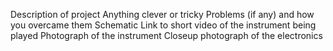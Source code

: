 Description of project
Anything clever or tricky
Problems (if any) and how you overcame them
Schematic
Link to short video of the instrument being played
Photograph of the instrument
Closeup photograph of the electronics
